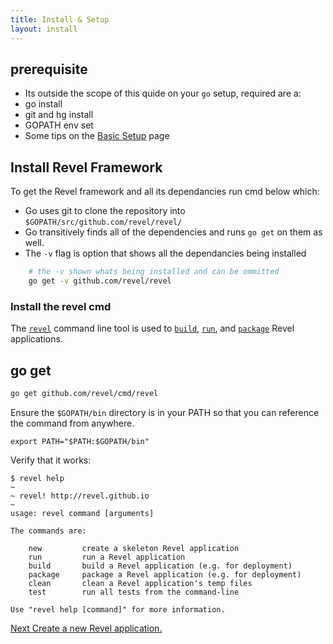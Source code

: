 ```yaml
---
title: Install & Setup
layout: install
---
```




## prerequisite

- Its outside the scope of this quide on your `go` setup, required are a:
 - go install
 - git and hg install
 - GOPATH env set
 - Some tips on the [Basic Setup](/install/setup.html) page
 


## Install Revel Framework

To get the Revel framework and all its dependancies run cmd below which:

* Go uses git to clone the repository into `$GOPATH/src/github.com/revel/revel/`
* Go transitively finds all of the dependencies and runs `go get` on them as well.
* The `-v` flag is option that shows all the dependancies being installed

```bash
    # the -v shown whats being installed and can be ommitted
	go get -v github.com/revel/revel
```


### Install the revel cmd

The [`revel`](tool.html) command line tool is used 
to [`build`](tool.html#build), [`run`](tool.html#run), and [`package`](tool.html#package) Revel applications.

## go get 

```bash
go get github.com/revel/cmd/revel
```

Ensure the `$GOPATH/bin` directory is in your PATH so that you can reference the command from anywhere.

	export PATH="$PATH:$GOPATH/bin"

Verify that it works:

	$ revel help
	~
	~ revel! http://revel.github.io
	~
	usage: revel command [arguments]

	The commands are:

	    new         create a skeleton Revel application
	    run         run a Revel application
	    build       build a Revel application (e.g. for deployment)
	    package     package a Revel application (e.g. for deployment)
	    clean       clean a Revel application's temp files
	    test        run all tests from the command-line

	Use "revel help [command]" for more information.


<a href="createapp.html" class="btn btn-sm btn-success" role="button">Next <span class="glyphicon glyphicon-chevron-right" aria-hidden="true"></span></a> [Create a new Revel application.](createapp.html)
